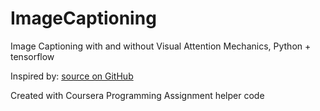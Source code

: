 # ImageCaptioning
Image Captioning with and without Visual Attention Mechanics, Python + tensorflow

Inspired by:
<a target="_blank"  href="https://github.com/tensorflow/tensorflow/tree/master/tensorflow/contrib/eager/python/examples/generative_examples/image_captioning_with_attention.ipynb">source on GitHub</a>
      
Created with Coursera Programming Assignment helper code

